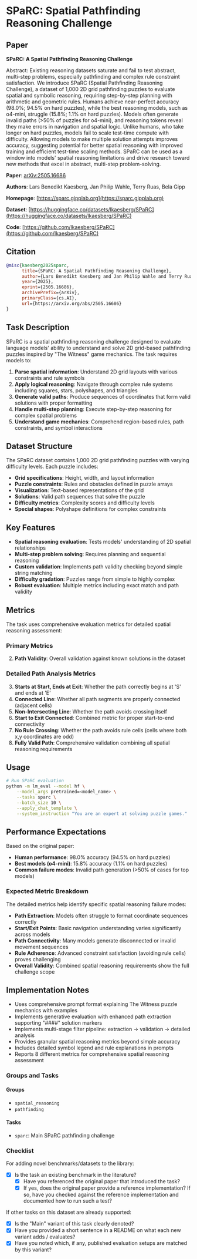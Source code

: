 # SPaRC: Spatial Pathfinding Reasoning Challenge

## Paper

**SPaRC: A Spatial Pathfinding Reasoning Challenge**

Abstract: Existing reasoning datasets saturate and fail to test abstract, multi-step problems, especially pathfinding and complex rule constraint satisfaction. We introduce SPaRC (Spatial Pathfinding Reasoning Challenge), a dataset of 1,000 2D grid pathfinding puzzles to evaluate spatial and symbolic reasoning, requiring step-by-step planning with arithmetic and geometric rules. Humans achieve near-perfect accuracy (98.0%; 94.5% on hard puzzles), while the best reasoning models, such as o4-mini, struggle (15.8%; 1.1% on hard puzzles). Models often generate invalid paths (>50% of puzzles for o4-mini), and reasoning tokens reveal they make errors in navigation and spatial logic. Unlike humans, who take longer on hard puzzles, models fail to scale test-time compute with difficulty. Allowing models to make multiple solution attempts improves accuracy, suggesting potential for better spatial reasoning with improved training and efficient test-time scaling methods. SPaRC can be used as a window into models' spatial reasoning limitations and drive research toward new methods that excel in abstract, multi-step problem-solving.

**Paper**: [arXiv:2505.16686](https://arxiv.org/abs/2505.16686)

**Authors**: Lars Benedikt Kaesberg, Jan Philip Wahle, Terry Ruas, Bela Gipp

**Homepage**: [https://sparc.gipplab.org](https://sparc.gipplab.org)

**Dataset**: [https://huggingface.co/datasets/lkaesberg/SPaRC](https://huggingface.co/datasets/lkaesberg/SPaRC)

**Code**: [https://github.com/lkaesberg/SPaRC](https://github.com/lkaesberg/SPaRC)

## Citation

```bibtex
@misc{kaesberg2025sparc,
      title={SPaRC: A Spatial Pathfinding Reasoning Challenge},
      author={Lars Benedikt Kaesberg and Jan Philip Wahle and Terry Ruas and Bela Gipp},
      year={2025},
      eprint={2505.16686},
      archivePrefix={arXiv},
      primaryClass={cs.AI},
      url={https://arxiv.org/abs/2505.16686}
}
```

## Task Description

SPaRC is a spatial pathfinding reasoning challenge designed to evaluate language models' ability to understand and solve 2D grid-based pathfinding puzzles inspired by "The Witness" game mechanics. The task requires models to:

1. **Parse spatial information**: Understand 2D grid layouts with various constraints and rule symbols
2. **Apply logical reasoning**: Navigate through complex rule systems including squares, stars, polyshapes, and triangles  
3. **Generate valid paths**: Produce sequences of coordinates that form valid solutions with proper formatting
4. **Handle multi-step planning**: Execute step-by-step reasoning for complex spatial problems
5. **Understand game mechanics**: Comprehend region-based rules, path constraints, and symbol interactions

## Dataset Structure

The SPaRC dataset contains 1,000 2D grid pathfinding puzzles with varying difficulty levels. Each puzzle includes:

- **Grid specifications**: Height, width, and layout information
- **Puzzle constraints**: Rules and obstacles defined in puzzle arrays
- **Visualization**: Text-based representations of the grid
- **Solutions**: Valid path sequences that solve the puzzle
- **Difficulty metrics**: Complexity scores and difficulty levels
- **Special shapes**: Polyshape definitions for complex constraints

## Key Features

- **Spatial reasoning evaluation**: Tests models' understanding of 2D spatial relationships
- **Multi-step problem solving**: Requires planning and sequential reasoning
- **Custom validation**: Implements path validity checking beyond simple string matching
- **Difficulty gradation**: Puzzles range from simple to highly complex
- **Robust evaluation**: Multiple metrics including exact match and path validity

## Metrics

The task uses comprehensive evaluation metrics for detailed spatial reasoning assessment:

### Primary Metrics
2. **Path Validity**: Overall validation against known solutions in the dataset

### Detailed Path Analysis Metrics
3. **Starts at Start, Ends at Exit**: Whether the path correctly begins at 'S' and ends at 'E'
4. **Connected Line**: Whether all path segments are properly connected (adjacent cells)
5. **Non-Intersecting Line**: Whether the path avoids crossing itself
6. **Start to Exit Connected**: Combined metric for proper start-to-end connectivity
7. **No Rule Crossing**: Whether the path avoids rule cells (cells where both x,y coordinates are odd)
8. **Fully Valid Path**: Comprehensive validation combining all spatial reasoning requirements

## Usage

```bash
# Run SPaRC evaluation
python -m lm_eval --model hf \
    --model_args pretrained=<model_name> \
    --tasks sparc \
    --batch_size 10 \
    --apply_chat_template \
    --system_instruction "You are an expert at solving puzzle games."
```

## Performance Expectations

Based on the original paper:
- **Human performance**: 98.0% accuracy (94.5% on hard puzzles)
- **Best models (o4-mini)**: 15.8% accuracy (1.1% on hard puzzles)
- **Common failure modes**: Invalid path generation (>50% of cases for top models)

### Expected Metric Breakdown
The detailed metrics help identify specific spatial reasoning failure modes:
- **Path Extraction**: Models often struggle to format coordinate sequences correctly
- **Start/Exit Points**: Basic navigation understanding varies significantly across models
- **Path Connectivity**: Many models generate disconnected or invalid movement sequences
- **Rule Adherence**: Advanced constraint satisfaction (avoiding rule cells) proves challenging
- **Overall Validity**: Combined spatial reasoning requirements show the full challenge scope

## Implementation Notes

- Uses comprehensive prompt format explaining The Witness puzzle mechanics with examples
- Implements generative evaluation with enhanced path extraction supporting "####" solution markers
- Implements multi-stage filter pipeline: extraction → validation → detailed analysis
- Provides granular spatial reasoning metrics beyond simple accuracy
- Includes detailed symbol legend and rule explanations in prompts
- Reports 8 different metrics for comprehensive spatial reasoning assessment

### Groups and Tasks

#### Groups
- `spatial_reasoning`
- `pathfinding`

#### Tasks
- `sparc`: Main SPaRC pathfinding challenge

### Checklist

For adding novel benchmarks/datasets to the library:
- [x] Is the task an existing benchmark in the literature?
  - [x] Have you referenced the original paper that introduced the task?
  - [x] If yes, does the original paper provide a reference implementation? If so, have you checked against the reference implementation and documented how to run such a test?

If other tasks on this dataset are already supported:
- [x] Is the "Main" variant of this task clearly denoted?
- [x] Have you provided a short sentence in a README on what each new variant adds / evaluates?
- [x] Have you noted which, if any, published evaluation setups are matched by this variant? 